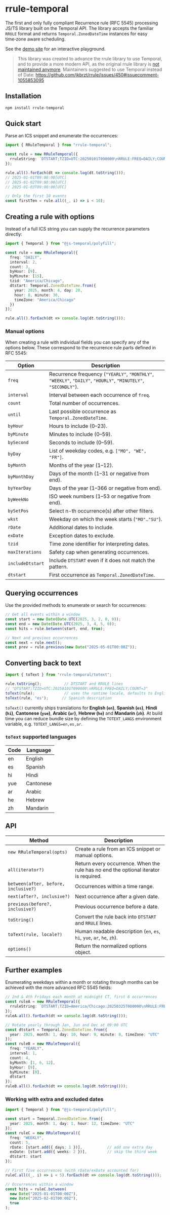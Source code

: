 # rrule-temporal

The first and only fully compliant Recurrence rule (RFC&nbsp;5545) processing JS/TS library built on the Temporal API.
The library accepts the familiar `RRULE` format and returns
`Temporal.ZonedDateTime` instances for easy time‑zone aware scheduling.

See the [demo site](https://ggaabe.github.io/rrule-temporal/) for an interactive playground.

> This library was created to advance the rrule library to use Temporal, and to provide a more modern API, as the original rrule library is [not maintained anymore](https://github.com/jkbrzt/rrule/issues/615). Maintainers suggested to use Temporal instead of Date:
>https://github.com/jkbrzt/rrule/issues/450#issuecomment-1055853095

## Installation

```bash
npm install rrule-temporal
```

## Quick start

Parse an ICS snippet and enumerate the occurrences:

```typescript
import { RRuleTemporal } from "rrule-temporal";

const rule = new RRuleTemporal({
  rruleString: `DTSTART;TZID=UTC:20250101T090000\nRRULE:FREQ=DAILY;COUNT=3`
});

rule.all().forEach(dt => console.log(dt.toString()));
// 2025-01-01T09:00:00[UTC]
// 2025-01-02T09:00:00[UTC]
// 2025-01-03T09:00:00[UTC]

// Only the first 10 events
const firstTen = rule.all((_, i) => i < 10);
```

## Creating a rule with options

Instead of a full ICS string you can supply the recurrence parameters directly:

```typescript
import { Temporal } from "@js-temporal/polyfill";

const rule = new RRuleTemporal({
  freq: "DAILY",
  interval: 2,
  count: 3,
  byHour: [9],
  byMinute: [15],
  tzid: "America/Chicago",
  dtstart: Temporal.ZonedDateTime.from({
    year: 2025, month: 4, day: 20,
    hour: 8, minute: 30,
    timeZone: "America/Chicago"
  })
});

rule.all().forEach(dt => console.log(dt.toString()));
```

### Manual options

When creating a rule with individual fields you can specify any of the options
below. These correspond to the recurrence rule parts defined in RFC&nbsp;5545:

| Option | Description |
| ------ | ----------- |
| `freq` | Recurrence frequency (`"YEARLY"`, `"MONTHLY"`, `"WEEKLY"`, `"DAILY"`, `"HOURLY"`, `"MINUTELY"`, `"SECONDLY"`). |
| `interval` | Interval between each occurrence of `freq`. |
| `count` | Total number of occurrences. |
| `until` | Last possible occurrence as `Temporal.ZonedDateTime`. |
| `byHour` | Hours to include (0&ndash;23). |
| `byMinute` | Minutes to include (0&ndash;59). |
| `bySecond` | Seconds to include (0&ndash;59). |
| `byDay` | List of weekday codes, e.g. `["MO", "WE", "FR"]`. |
| `byMonth` | Months of the year (1&ndash;12). |
| `byMonthDay` | Days of the month (1&ndash;31 or negative from end). |
| `byYearDay` | Days of the year (1&ndash;366 or negative from end). |
| `byWeekNo` | ISO week numbers (1&ndash;53 or negative from end). |
| `bySetPos` | Select n-th occurrence(s) after other filters. |
| `wkst` | Weekday on which the week starts (`"MO"`..`"SU"`). |
| `rDate` | Additional dates to include. |
| `exDate` | Exception dates to exclude. |
| `tzid` | Time zone identifier for interpreting dates. |
| `maxIterations` | Safety cap when generating occurrences. |
| `includeDtstart` | Include `DTSTART` even if it does not match the pattern. |
| `dtstart` | First occurrence as `Temporal.ZonedDateTime`. |

## Querying occurrences

Use the provided methods to enumerate or search for occurrences:

```typescript
// Get all events within a window
const start = new Date(Date.UTC(2025, 3, 2, 0, 0));
const end = new Date(Date.UTC(2025, 3, 4, 5, 0));
const hits = rule.between(start, end, true);

// Next and previous occurrences
const next = rule.next();
const prev = rule.previous(new Date("2025-05-01T00:00Z"));
```

## Converting back to text

```typescript
import { toText } from "rrule-temporal/totext";

rule.toString();          // DTSTART and RRULE lines
// "DTSTART;TZID=UTC:20250101T090000\nRRULE:FREQ=DAILY;COUNT=3"
toText(rule);             // uses the runtime locale, defaults to English
toText(rule, "es");      // Spanish description
```

`toText()` currently ships translations for **English (`en`)**, 
**Spanish (`es`)**, **Hindi (`hi`)**, **Cantonese (`yue`)**, **Arabic (`ar`)**, 
**Hebrew (`he`)** and **Mandarin (`zh`)**. At build time you can reduce bundle size by
defining the `TOTEXT_LANGS` environment variable, e.g. `TOTEXT_LANGS=en,es,ar`.

### `toText` supported languages

| Code | Language |
| ---- | -------- |
| en | English |
| es | Spanish |
| hi | Hindi |
| yue | Cantonese |
| ar | Arabic |
| he | Hebrew |
| zh | Mandarin |

## API

| Method | Description |
| ------ | ----------- |
| `new RRuleTemporal(opts)` | Create a rule from an ICS snippet or manual options. |
| `all(iterator?)` | Return every occurrence. When the rule has no end the optional iterator is required. |
| `between(after, before, inclusive?)` | Occurrences within a time range. |
| `next(after?, inclusive?)` | Next occurrence after a given date. |
| `previous(before?, inclusive?)` | Previous occurrence before a date. |
| `toString()` | Convert the rule back into `DTSTART` and `RRULE` lines. |
| `toText(rule, locale?)` | Human readable description (`en`, `es`, `hi`, `yue`, `ar`, `he`, `zh`). |
| `options()` | Return the normalized options object. |

## Further examples

Enumerating weekdays within a month or rotating through months can be achieved
with the more advanced RFC&nbsp;5545 fields:

```typescript
// 2nd & 4th Fridays each month at midnight CT, first 6 occurrences
const ruleA = new RRuleTemporal({
  rruleString: `DTSTART;TZID=America/Chicago:20250325T000000\nRRULE:FREQ=MONTHLY;BYDAY=2FR,4FR;BYHOUR=0;BYMINUTE=0;COUNT=6`
});
ruleA.all().forEach(dt => console.log(dt.toString()));

// Rotate yearly through Jan, Jun and Dec at 09:00 UTC
const dtstart = Temporal.ZonedDateTime.from({
  year: 2025, month: 1, day: 10, hour: 9, minute: 0, timeZone: "UTC"
});
const ruleB = new RRuleTemporal({
  freq: "YEARLY",
  interval: 1,
  count: 4,
  byMonth: [1, 6, 12],
  byHour: [9],
  byMinute: [0],
  dtstart
});
ruleB.all().forEach(dt => console.log(dt.toString()));
```

### Working with extra and excluded dates

```typescript
import { Temporal } from "@js-temporal/polyfill";

const start = Temporal.ZonedDateTime.from({
  year: 2025, month: 1, day: 1, hour: 12, timeZone: "UTC"
});
const ruleC = new RRuleTemporal({
  freq: "WEEKLY",
  count: 5,
  rDate: [start.add({ days: 1 })],           // add one extra day
  exDate: [start.add({ weeks: 2 })],         // skip the third week
  dtstart: start
});

// First five occurrences (with rDate/exDate accounted for)
ruleC.all((_, i) => i < 5).forEach(dt => console.log(dt.toString()));

// Occurrences within a window
const hits = ruleC.between(
  new Date("2025-01-01T00:00Z"),
  new Date("2025-02-01T00:00Z"),
  true
);
```
